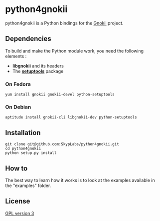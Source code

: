 # python4gnokii

python4gnokii is a Python bindings for the [Gnokii][1] project.

## Dependencies

To build and make the Python module work, you need the following elements :

 * **libgnokii** and its headers
 * The **[setuptools][2]** package

### On Fedora

    yum install gnokii gnokii-devel python-setuptools

### On Debian

    aptitude install gnokii-cli libgnokii-dev python-setuptools

## Installation

    git clone git@github.com:SkypLabs/python4gnokii.git
    cd python4gnokii
    python setup.py install

## How to

The best way to learn how it works is to look at the examples available in the "examples" folder.

## License

[GPL version 3][3]

  [1]: http://gnokii.org/
  [2]: https://pypi.python.org/pypi/setuptools
  [3]: https://www.gnu.org/licenses/gpl.txt "GPL version 3"
